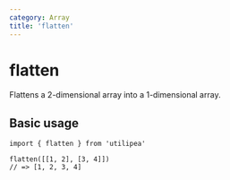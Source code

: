 ```yaml
---
category: Array
title: 'flatten'
---
```


# flatten

Flattens a 2-dimensional array into a 1-dimensional array.

## Basic usage

```ts{3}
import { flatten } from 'utilipea'

flatten([[1, 2], [3, 4]])
// => [1, 2, 3, 4]
```
